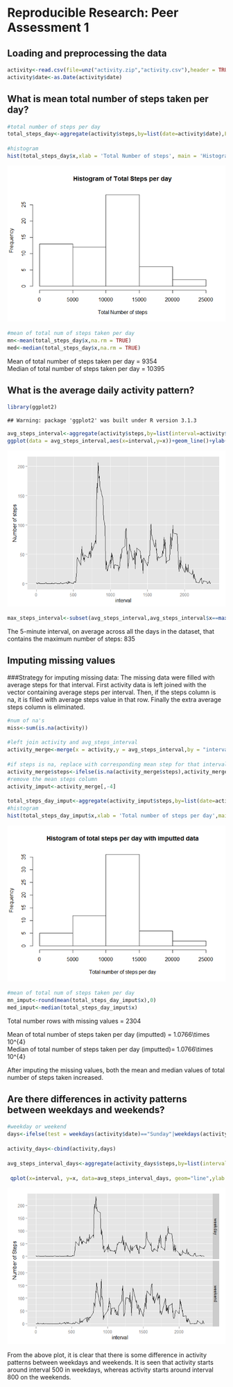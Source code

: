 # Reproducible Research: Peer Assessment 1


## Loading and preprocessing the data

```r
activity<-read.csv(file=unz("activity.zip","activity.csv"),header = TRUE)
activity$date<-as.Date(activity$date)
```

## What is mean total number of steps taken per day?

```r
#total number of steps per day
total_steps_day<-aggregate(activity$steps,by=list(date=activity$date),FUN = sum,na.rm=TRUE)

#histogram
hist(total_steps_day$x,xlab = 'Total Number of steps', main = 'Histogram of Total Steps per day')
```

![](PA1_template_files/figure-html/unnamed-chunk-2-1.png) 

```r
#mean of total num of steps taken per day
mn<-mean(total_steps_day$x,na.rm = TRUE)
med<-median(total_steps_day$x,na.rm = TRUE)
```
Mean of total number of steps taken per day = 9354  
Median of total number of steps taken per day = 10395

## What is the average daily activity pattern?

```r
library(ggplot2)
```

```
## Warning: package 'ggplot2' was built under R version 3.1.3
```

```r
avg_steps_interval<-aggregate(activity$steps,by=list(interval=activity$interval),FUN = mean,na.rm=TRUE)
ggplot(data = avg_steps_interval,aes(x=interval,y=x))+geom_line()+ylab('Number of steps')
```

![](PA1_template_files/figure-html/unnamed-chunk-3-1.png) 

```r
max_steps_interval<-subset(avg_steps_interval,avg_steps_interval$x==max(avg_steps_interval$x))
```
The 5-minute interval, on average across all the days in the dataset, that contains the maximum number of steps: 835


## Imputing missing values
###Strategy for imputing missing data: 
The missing data were filled with average steps for that interval. First activity data is left joined with the vector containing average steps per interval. Then, if the steps column is na, it is filled with average steps value in that row. Finally the extra average steps column is eliminated.


```r
#num of na's
miss<-sum(is.na(activity))

#left join activity and avg_steps_interval 
activity_merge<-merge(x = activity,y = avg_steps_interval,by = "interval",all.x = TRUE )

#if steps is na, replace with corresponding mean step for that interval
activity_merge$steps<-ifelse(is.na(activity_merge$steps),activity_merge$x,activity_merge$steps)
#remove the mean steps column
activity_imput<-activity_merge[,-4]

total_steps_day_imput<-aggregate(activity_imput$steps,by=list(date=activity_imput$date),FUN = sum,na.rm=TRUE)
#histogram
hist(total_steps_day_imput$x,xlab = 'Total number of steps per day',main = 'Histogram of total steps per day with imputted data' )
```

![](PA1_template_files/figure-html/unnamed-chunk-4-1.png) 

```r
#mean of total num of steps taken per day
mn_imput<-round(mean(total_steps_day_imput$x),0)
med_imput<-median(total_steps_day_imput$x)
```
Total number rows with missing values = 2304 

Mean of total number of steps taken per day (imputted) = 1.0766\times 10^{4}  
Median of total number of steps taken per day (imputted)= 1.0766\times 10^{4}

After imputing the missing values, both the mean and median values of total number of steps taken increased.


## Are there differences in activity patterns between weekdays and weekends?


```r
#weekday or weekend
days<-ifelse(test = weekdays(activity$date)=="Sunday"|weekdays(activity$date)=="Saturday","weekend","weekday")

activity_days<-cbind(activity,days)

avg_steps_interval_days<-aggregate(activity_days$steps,by=list(interval=activity_days$interval,days=activity_days$days),FUN = mean,na.rm=TRUE)

 qplot(x=interval, y=x, data=avg_steps_interval_days, geom="line",ylab = 'Number of Steps') + facet_grid(days ~ .)
```

![](PA1_template_files/figure-html/unnamed-chunk-5-1.png) 

From the above plot, it is clear that there is some difference in activity patterns between weekdays and weekends. It is seen that activity starts around interval 500 in weekdays, whereas activity starts around interval 800 on the weekends. 
